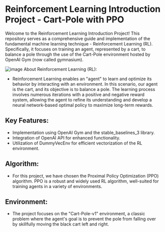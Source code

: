 # Reinforcement Learning Introduction Project - Cart-Pole with PPO

Welcome to the Reinforcement Learning Introduction Project! This repository serves as a comprehensive guide and implementation of the fundamental machine learning technique - Reinforcement Learning (RL). Specifically, it focuses on training an agent, represented by a cart, to balance a pole through the use of the Cart-Pole environment hosted by OpenAI Gym (now called gymnasium).

![image](https://github.com/knoxdvinson123/Cart-Pole_Reinforcement_Learning_Research/assets/154300416/fb942a17-4142-4767-8ed8-f35ec2da6022)
About Reinforcement Learning (RL):
- Reinforcement Learning enables an "agent" to learn and optimize its behavior by interacting with an environment. In this scenario, our agent is the cart, and its objective is to balance a pole. The learning process involves numerous iterations with a positive and negative reward system, allowing the agent to refine its understanding and develop a neural network-based optimal policy to maximize long-term rewards.

## Key Features:
   
- Implementation using OpenAI Gym and the stable_baselines_3 library.
- Integration of OpenAI API for enhanced functionality.
- Utilization of DummyVecEnv for efficient vectorization of the RL environment.
   
## Algorithm:
- For this project, we have chosen the Proximal Policy Optimization (PPO) algorithm. PPO is a robust and widely used RL algorithm, well-suited for training agents in a variety of environments.

## Environment:
- The project focuses on the "Cart-Pole-v1" environment, a classic problem where the agent's goal is to prevent the pole from falling over by skillfully moving the black cart left and right.
 
